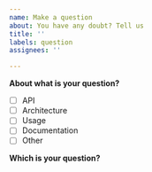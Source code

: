 ```yaml
---
name: Make a question
about: You have any doubt? Tell us
title: ''
labels: question
assignees: ''

---
```


**About what is your question?**
- [ ]  API
- [ ]  Architecture
- [ ]  Usage
- [ ]  Documentation
- [ ] Other

**Which is your question?**
